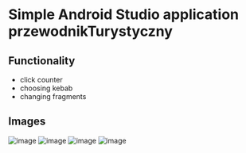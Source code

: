 # Simple Android Studio application przewodnikTurystyczny
## Functionality
- click counter
- choosing kebab
- changing fragments
## Images
![image](https://github.com/MarcinSzablak/przewodnikTurystyczny/assets/124191947/bceb3a0e-d2fa-4a6d-8ff9-6ffd4b983529)
![image](https://github.com/MarcinSzablak/przewodnikTurystyczny/assets/124191947/81d7e527-ec8e-438a-acd7-7b11e2f3fa4b)
![image](https://github.com/MarcinSzablak/przewodnikTurystyczny/assets/124191947/f25b0ad4-bba0-49c4-9b09-5495e7b20fdc)
![image](https://github.com/MarcinSzablak/przewodnikTurystyczny/assets/124191947/c1e7b9ea-9c0a-4e98-8a93-644bccc63cd8)
